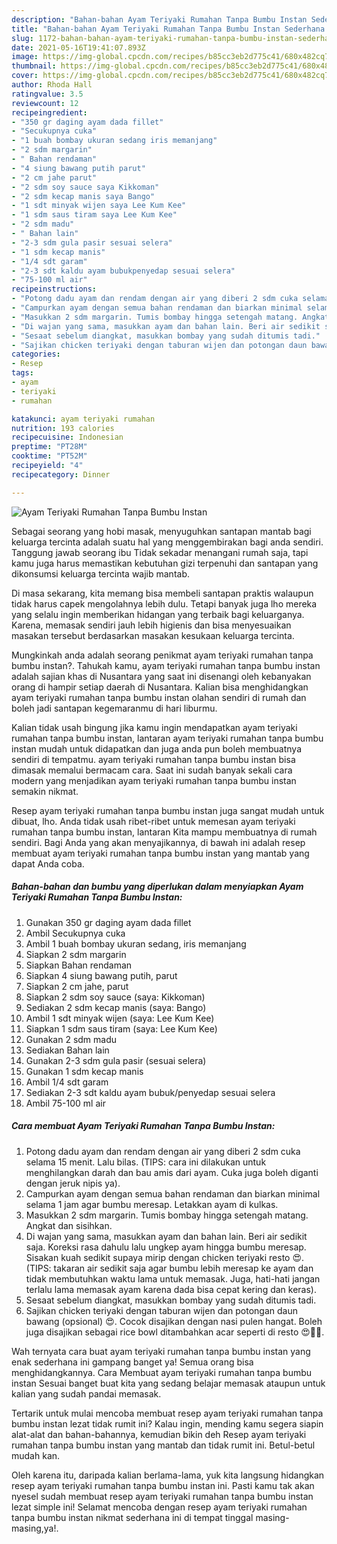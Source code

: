 ```yaml
---
description: "Bahan-bahan Ayam Teriyaki Rumahan Tanpa Bumbu Instan Sederhana dan Mudah Dibuat"
title: "Bahan-bahan Ayam Teriyaki Rumahan Tanpa Bumbu Instan Sederhana dan Mudah Dibuat"
slug: 1172-bahan-bahan-ayam-teriyaki-rumahan-tanpa-bumbu-instan-sederhana-dan-mudah-dibuat
date: 2021-05-16T19:41:07.893Z
image: https://img-global.cpcdn.com/recipes/b85cc3eb2d775c41/680x482cq70/ayam-teriyaki-rumahan-tanpa-bumbu-instan-foto-resep-utama.jpg
thumbnail: https://img-global.cpcdn.com/recipes/b85cc3eb2d775c41/680x482cq70/ayam-teriyaki-rumahan-tanpa-bumbu-instan-foto-resep-utama.jpg
cover: https://img-global.cpcdn.com/recipes/b85cc3eb2d775c41/680x482cq70/ayam-teriyaki-rumahan-tanpa-bumbu-instan-foto-resep-utama.jpg
author: Rhoda Hall
ratingvalue: 3.5
reviewcount: 12
recipeingredient:
- "350 gr daging ayam dada fillet"
- "Secukupnya cuka"
- "1 buah bombay ukuran sedang iris memanjang"
- "2 sdm margarin"
- " Bahan rendaman"
- "4 siung bawang putih parut"
- "2 cm jahe parut"
- "2 sdm soy sauce saya Kikkoman"
- "2 sdm kecap manis saya Bango"
- "1 sdt minyak wijen saya Lee Kum Kee"
- "1 sdm saus tiram saya Lee Kum Kee"
- "2 sdm madu"
- " Bahan lain"
- "2-3 sdm gula pasir sesuai selera"
- "1 sdm kecap manis"
- "1/4 sdt garam"
- "2-3 sdt kaldu ayam bubukpenyedap sesuai selera"
- "75-100 ml air"
recipeinstructions:
- "Potong dadu ayam dan rendam dengan air yang diberi 2 sdm cuka selama 15 menit. Lalu bilas. (TIPS: cara ini dilakukan untuk menghilangkan darah dan bau amis dari ayam. Cuka juga boleh diganti dengan jeruk nipis ya)."
- "Campurkan ayam dengan semua bahan rendaman dan biarkan minimal selama 1 jam agar bumbu meresap. Letakkan ayam di kulkas."
- "Masukkan 2 sdm margarin. Tumis bombay hingga setengah matang. Angkat dan sisihkan."
- "Di wajan yang sama, masukkan ayam dan bahan lain. Beri air sedikit saja. Koreksi rasa dahulu lalu ungkep ayam hingga bumbu meresap. Sisakan kuah sedikit supaya mirip dengan chicken teriyaki resto 😍. (TIPS: takaran air sedikit saja agar bumbu lebih meresap ke ayam dan tidak membutuhkan waktu lama untuk memasak. Juga, hati-hati jangan terlalu lama memasak ayam karena dada bisa cepat kering dan keras)."
- "Sesaat sebelum diangkat, masukkan bombay yang sudah ditumis tadi."
- "Sajikan chicken teriyaki dengan taburan wijen dan potongan daun bawang (opsional) 😍. Cocok disajikan dengan nasi pulen hangat. Boleh juga disajikan sebagai rice bowl ditambahkan acar seperti di resto 😍👍🏻."
categories:
- Resep
tags:
- ayam
- teriyaki
- rumahan

katakunci: ayam teriyaki rumahan 
nutrition: 193 calories
recipecuisine: Indonesian
preptime: "PT28M"
cooktime: "PT52M"
recipeyield: "4"
recipecategory: Dinner

---
```



![Ayam Teriyaki Rumahan Tanpa Bumbu Instan](https://img-global.cpcdn.com/recipes/b85cc3eb2d775c41/680x482cq70/ayam-teriyaki-rumahan-tanpa-bumbu-instan-foto-resep-utama.jpg)

Sebagai seorang yang hobi masak, menyuguhkan santapan mantab bagi keluarga tercinta adalah suatu hal yang menggembirakan bagi anda sendiri. Tanggung jawab seorang ibu Tidak sekadar menangani rumah saja, tapi kamu juga harus memastikan kebutuhan gizi terpenuhi dan santapan yang dikonsumsi keluarga tercinta wajib mantab.

Di masa  sekarang, kita memang bisa membeli santapan praktis walaupun tidak harus capek mengolahnya lebih dulu. Tetapi banyak juga lho mereka yang selalu ingin memberikan hidangan yang terbaik bagi keluarganya. Karena, memasak sendiri jauh lebih higienis dan bisa menyesuaikan masakan tersebut berdasarkan masakan kesukaan keluarga tercinta. 



Mungkinkah anda adalah seorang penikmat ayam teriyaki rumahan tanpa bumbu instan?. Tahukah kamu, ayam teriyaki rumahan tanpa bumbu instan adalah sajian khas di Nusantara yang saat ini disenangi oleh kebanyakan orang di hampir setiap daerah di Nusantara. Kalian bisa menghidangkan ayam teriyaki rumahan tanpa bumbu instan olahan sendiri di rumah dan boleh jadi santapan kegemaranmu di hari liburmu.

Kalian tidak usah bingung jika kamu ingin mendapatkan ayam teriyaki rumahan tanpa bumbu instan, lantaran ayam teriyaki rumahan tanpa bumbu instan mudah untuk didapatkan dan juga anda pun boleh membuatnya sendiri di tempatmu. ayam teriyaki rumahan tanpa bumbu instan bisa dimasak memalui bermacam cara. Saat ini sudah banyak sekali cara modern yang menjadikan ayam teriyaki rumahan tanpa bumbu instan semakin nikmat.

Resep ayam teriyaki rumahan tanpa bumbu instan juga sangat mudah untuk dibuat, lho. Anda tidak usah ribet-ribet untuk memesan ayam teriyaki rumahan tanpa bumbu instan, lantaran Kita mampu membuatnya di rumah sendiri. Bagi Anda yang akan menyajikannya, di bawah ini adalah resep membuat ayam teriyaki rumahan tanpa bumbu instan yang mantab yang dapat Anda coba.

<!--inarticleads1-->

##### Bahan-bahan dan bumbu yang diperlukan dalam menyiapkan Ayam Teriyaki Rumahan Tanpa Bumbu Instan:

1. Gunakan 350 gr daging ayam dada fillet
1. Ambil Secukupnya cuka
1. Ambil 1 buah bombay ukuran sedang, iris memanjang
1. Siapkan 2 sdm margarin
1. Siapkan  Bahan rendaman
1. Siapkan 4 siung bawang putih, parut
1. Siapkan 2 cm jahe, parut
1. Siapkan 2 sdm soy sauce (saya: Kikkoman)
1. Sediakan 2 sdm kecap manis (saya: Bango)
1. Ambil 1 sdt minyak wijen (saya: Lee Kum Kee)
1. Siapkan 1 sdm saus tiram (saya: Lee Kum Kee)
1. Gunakan 2 sdm madu
1. Sediakan  Bahan lain
1. Gunakan 2-3 sdm gula pasir (sesuai selera)
1. Gunakan 1 sdm kecap manis
1. Ambil 1/4 sdt garam
1. Sediakan 2-3 sdt kaldu ayam bubuk/penyedap sesuai selera
1. Ambil 75-100 ml air




<!--inarticleads2-->

##### Cara membuat Ayam Teriyaki Rumahan Tanpa Bumbu Instan:

1. Potong dadu ayam dan rendam dengan air yang diberi 2 sdm cuka selama 15 menit. Lalu bilas. (TIPS: cara ini dilakukan untuk menghilangkan darah dan bau amis dari ayam. Cuka juga boleh diganti dengan jeruk nipis ya).
1. Campurkan ayam dengan semua bahan rendaman dan biarkan minimal selama 1 jam agar bumbu meresap. Letakkan ayam di kulkas.
1. Masukkan 2 sdm margarin. Tumis bombay hingga setengah matang. Angkat dan sisihkan.
1. Di wajan yang sama, masukkan ayam dan bahan lain. Beri air sedikit saja. Koreksi rasa dahulu lalu ungkep ayam hingga bumbu meresap. Sisakan kuah sedikit supaya mirip dengan chicken teriyaki resto 😍. (TIPS: takaran air sedikit saja agar bumbu lebih meresap ke ayam dan tidak membutuhkan waktu lama untuk memasak. Juga, hati-hati jangan terlalu lama memasak ayam karena dada bisa cepat kering dan keras).
1. Sesaat sebelum diangkat, masukkan bombay yang sudah ditumis tadi.
1. Sajikan chicken teriyaki dengan taburan wijen dan potongan daun bawang (opsional) 😍. Cocok disajikan dengan nasi pulen hangat. Boleh juga disajikan sebagai rice bowl ditambahkan acar seperti di resto 😍👍🏻.




Wah ternyata cara buat ayam teriyaki rumahan tanpa bumbu instan yang enak sederhana ini gampang banget ya! Semua orang bisa menghidangkannya. Cara Membuat ayam teriyaki rumahan tanpa bumbu instan Sesuai banget buat kita yang sedang belajar memasak ataupun untuk kalian yang sudah pandai memasak.

Tertarik untuk mulai mencoba membuat resep ayam teriyaki rumahan tanpa bumbu instan lezat tidak rumit ini? Kalau ingin, mending kamu segera siapin alat-alat dan bahan-bahannya, kemudian bikin deh Resep ayam teriyaki rumahan tanpa bumbu instan yang mantab dan tidak rumit ini. Betul-betul mudah kan. 

Oleh karena itu, daripada kalian berlama-lama, yuk kita langsung hidangkan resep ayam teriyaki rumahan tanpa bumbu instan ini. Pasti kamu tak akan nyesel sudah membuat resep ayam teriyaki rumahan tanpa bumbu instan lezat simple ini! Selamat mencoba dengan resep ayam teriyaki rumahan tanpa bumbu instan nikmat sederhana ini di tempat tinggal masing-masing,ya!.

